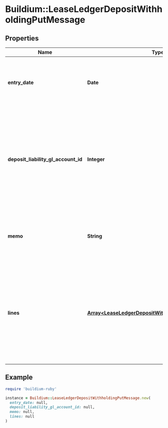 # Buildium::LeaseLedgerDepositWithholdingPutMessage

## Properties

| Name | Type | Description | Notes |
| ---- | ---- | ----------- | ----- |
| **entry_date** | **Date** | Date of the deposit withholding. The date must be formatted as YYYY-MM-DD. |  |
| **deposit_liability_gl_account_id** | **Integer** | The identifier of the liability general ledger account from which to withhold the funds. Note, the specified liability account must have a positive balance. |  |
| **memo** | **String** | Memo associated with the withholding. Memo cannot exceed 65 characters. | [optional] |
| **lines** | [**Array&lt;LeaseLedgerDepositWithholdingLinePutMessage&gt;**](LeaseLedgerDepositWithholdingLinePutMessage.md) | Line items specifying the income accounts the deposit will be applied to. The total amount of the line items can not exceed the balance of the liability account. | [optional] |

## Example

```ruby
require 'buildium-ruby'

instance = Buildium::LeaseLedgerDepositWithholdingPutMessage.new(
  entry_date: null,
  deposit_liability_gl_account_id: null,
  memo: null,
  lines: null
)
```

